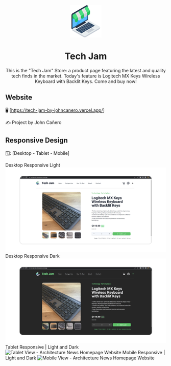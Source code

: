 <!-- markdownlint-configure-file {
  "MD013": {
    "code_blocks": false,
    "tables": false
  },
  "MD033": false,
  "MD041": false
} -->

<div align="center">
  <a href="https://tech-jam-by-johncanero.vercel.app/" target="_blank">
    <img alt="architecture-news" height="100" src="./public/images/techStore.png"/>
  </a>
</div>

<div align="center">

# Tech Jam

This is the "Tech Jam" Store: a product page featuring the latest and quality 
tech finds in the market. Today's feature is Logitech MX Keys Wireless Keyboard
with Backlit Keys. Come and buy now! 

</div>

## Website

🖥️ [https://tech-jam-by-johncanero.vercel.app/]

✍️ Project by John Cañero

## Responsive Design

🪟: [Desktop - Tablet - Mobile]

Desktop Responsive Light
![Desktop View - Architecture News Homepage Website](./public/responsive/TechJamDesktopLight.jpg)
Desktop Responsive Dark
![Desktop View - Architecture News Homepage Website](./public/responsive/TechJamDesktopDark.jpg)
Tablet Responsive | Light and Dark
![Tablet View - Architecture News Homepage Website](./public/responsive/architectureNewsWebsiteTablet.jpg)
Mobile Responsive | Light and Dark
![Mobile View - Architecture News Homepage Website](./public/responsive/architectureNewsWebsiteMobilePost1.jpg)

